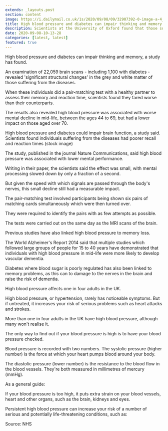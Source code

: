 ```yaml
---
extends: _layouts.post
section: content
image: https://i.dailymail.co.uk/1s/2020/09/08/09/32907392-0-image-a-4_1599552533236.jpg 
title: High blood pressure and diabetes can impair thinking and memory 
description: Scientists at the University of Oxford found that those suffering from the diseases had significant structural changes in the brains grey and white matter. The study was published in Nature Communications. 
date: 2020-09-08-10-13-28 
categories: [latest, latest] 
featured: true 
--- 
```

High blood pressure and diabetes can impair thinking and memory, a study has found.

An examination of 22,059 brain scans - including 1,100 with diabetes - revealed 'significant structural changes' in the grey and white matter of those suffering from the diseases.

When these individuals did a pair-matching test with a healthy partner to assess their memory and reaction time, scientists found they fared worse than their counterparts.

The results also revealed high blood pressure was associated with worse mental decline in mid-life, between the ages 44 to 69, but had a lower impact on those aged over 70.

High blood pressure and diabetes could impair brain function, a study said. Scientists found individuals suffering from the diseases had poorer recall and reaction times (stock image)

The study, published in the journal Nature Communications, said high blood pressure was associated with lower mental performance.

Writing in their paper, the scientists said the effect was small, with mental processing slowed down by only a fraction of a second.

But given the speed with which signals are passed through the body's nerves, this small decline still had a measurable impact.

The pair-matching test involved participants being shown six pairs of matching cards simultaneously which were then turned over.

They were required to identify the pairs with as few attempts as possible.

The tests were carried out on the same day as the MRI scans of the brain. 

Previous studies have also linked high blood pressure to memory loss.

The World Alzheimer's Report 2014 said that multiple studies which followed large groups of people for 15 to 40 years have demonstrated that individuals with high blood pressure in mid-life were more likely to develop vascular dementia. 

Diabetes where blood sugar is poorly regulated has also been linked to memory problems, as this can to damage to the nerves in the brain and raise the risk of dementia.

High blood pressure affects one in four adults in the UK. 

High blood pressure, or hypertension, rarely has noticeable symptoms. But if untreated, it increases your risk of serious problems such as heart attacks and strokes.

More than one in four adults in the UK have high blood pressure, although many won't realise it.

The only way to find out if your blood pressure is high is to have your blood pressure checked.

Blood pressure is recorded with two numbers. The systolic pressure (higher number) is the force at which your heart pumps blood around your body.

The diastolic pressure (lower number) is the resistance to the blood flow in the blood vessels. They're both measured in millimetres of mercury (mmHg).

As a general guide:

If your blood pressure is too high, it puts extra strain on your blood vessels, heart and other organs, such as the brain, kidneys and eyes.

Persistent high blood pressure can increase your risk of a number of serious and potentially life-threatening conditions, such as:

Source: NHS

